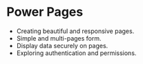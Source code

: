 # Power Pages

   - Creating beautiful and responsive pages.
   - Simple and multi-pages form.
   - Display data securely on pages.
   - Exploring authentication and permissions.